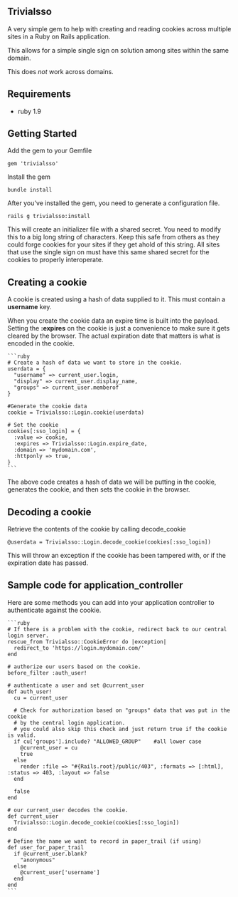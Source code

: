 ## Trivialsso

A very simple gem to help with creating and reading cookies across multiple sites in a Ruby on Rails application.

This allows for a simple single sign on solution among sites within the same domain.

This does *not* work across domains.

## Requirements

- ruby 1.9

## Getting Started

Add the gem to your Gemfile

    gem 'trivialsso'

Install the gem

    bundle install

After you've installed the gem, you need to generate a configuration file.

    rails g trivialsso:install

This will create an initializer file with a shared secret. You need to modify this to a big long string of characters. Keep this safe from others as they could forge cookies for your sites if they get ahold of this string. All sites that use the single sign on must have this same shared secret for the cookies to properly interoperate.

## Creating a cookie

A cookie is created using a hash of data supplied to it. This must contain a **username** key.

When you create the cookie data an expire time is built into the payload. Setting the **:expires** on the cookie is just a convenience to make sure it gets cleared by the browser. The actual expiration date that matters is what is encoded in the cookie.

    ```ruby
    # Create a hash of data we want to store in the cookie.
    userdata = {
      "username" => current_user.login,
      "display" => current_user.display_name,
      "groups" => current_user.memberof
    }

    #Generate the cookie data
    cookie = Trivialsso::Login.cookie(userdata)

    # Set the cookie
    cookies[:sso_login] = {
      :value => cookie,
      :expires => Trivialsso::Login.expire_date,
      :domain => 'mydomain.com',
      :httponly => true,
    }
    ```

The above code creates a hash of data we will be putting in the cookie, generates the cookie, and then sets the cookie in the browser.

## Decoding a cookie

Retrieve the contents of the cookie by calling decode_cookie

    @userdata = Trivialsso::Login.decode_cookie(cookies[:sso_login])

This will throw an exception if the cookie has been tampered with, or if the expiration date has passed.

## Sample code for application_controller

Here are some methods you can add into your application controller to authenticate against the cookie.

    ```ruby
    # If there is a problem with the cookie, redirect back to our central login server.
    rescue_from Trivialsso::CookieError do |exception|
      redirect_to 'https://login.mydomain.com/'
    end

    # authorize our users based on the cookie.
    before_filter :auth_user!

    # authenticate a user and set @current_user
    def auth_user!
      cu = current_user

      # Check for authorization based on "groups" data that was put in the cookie
      # by the central login application.
      # you could also skip this check and just return true if the cookie is valid.
      if cu['groups'].include? "ALLOWED_GROUP"    #all lower case
        @current_user = cu
        true
      else
        render :file => "#{Rails.root}/public/403", :formats => [:html], :status => 403, :layout => false
      end

      false
    end

    # our current_user decodes the cookie.
    def current_user
      Trivialsso::Login.decode_cookie(cookies[:sso_login])
    end

    # Define the name we want to record in paper_trail (if using)
    def user_for_paper_trail
      if @current_user.blank?
        "anonymous"
      else
        @current_user['username']
      end
    end
    ```

